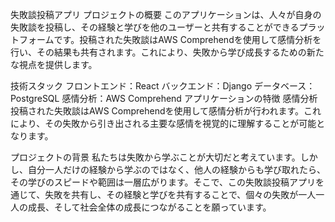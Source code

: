 失敗談投稿アプリ
プロジェクトの概要
このアプリケーションは、人々が自身の失敗談を投稿し、その経験と学びを他のユーザーと共有することができるプラットフォームです。投稿された失敗談はAWS Comprehendを使用して感情分析を行い、その結果も共有されます。これにより、失敗から学び成長するための新たな視点を提供します。

技術スタック
フロントエンド：React
バックエンド：Django
データベース：PostgreSQL
感情分析：AWS Comprehend
アプリケーションの特徴
感情分析
投稿された失敗談はAWS Comprehendを使用して感情分析が行われます。これにより、その失敗から引き出される主要な感情を視覚的に理解することが可能となります。

プロジェクトの背景
私たちは失敗から学ぶことが大切だと考えています。しかし、自分一人だけの経験から学ぶのではなく、他人の経験からも学び取れたら、その学びのスピードや範囲は一層広がります。そこで、この失敗談投稿アプリを通じて、失敗を共有し、その経験と学びを共有することで、個々の失敗が一人一人の成長、そして社会全体の成長につながることを願っています。